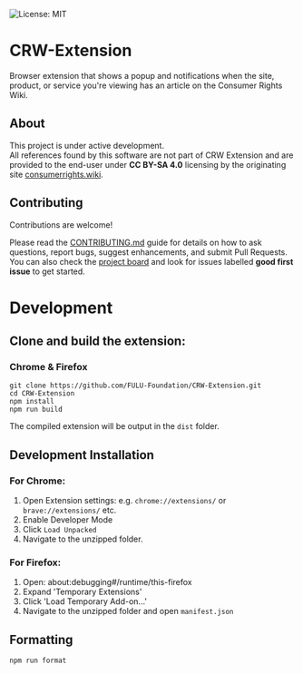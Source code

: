 ![License: MIT](https://img.shields.io/badge/License-MIT-green.svg)

# CRW-Extension
Browser extension that shows a popup and notifications when the site, product, or service you're viewing has an article on the Consumer Rights Wiki.

## About
This project is under active development.  
All references found by this software are not part of CRW Extension and are provided to the end-user under **CC BY-SA 4.0** licensing by the originating site [consumerrights.wiki](https://consumerrights.wiki).

## Contributing
Contributions are welcome!  

Please read the [CONTRIBUTING.md](CONTRIBUTING.md) guide for details on how to ask questions, report bugs, suggest enhancements, and submit Pull Requests.  
You can also check the [project board](https://github.com/FULU-Foundation/CRW-Extension/projects) and look for issues labelled **good first issue** to get started.

# Development

## Clone and build the extension:

### Chrome & Firefox

```shell
git clone https://github.com/FULU-Foundation/CRW-Extension.git
cd CRW-Extension
npm install
npm run build
```

The compiled extension will be output in the `dist` folder.

## Development Installation

### For Chrome:

1. Open Extension settings: e.g. `chrome://extensions/` or `brave://extensions/` etc.
2. Enable Developer Mode
3. Click `Load Unpacked`
4. Navigate to the unzipped folder.

### For Firefox:

1. Open: about:debugging#/runtime/this-firefox
2. Expand 'Temporary Extensions'
3. Click 'Load Temporary Add-on...'
4. Navigate to the unzipped folder and open `manifest.json`

## Formatting

```shell
npm run format
```
